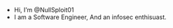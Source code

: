 - Hi, I’m @NullSploit01
- I am a Software Engineer, And an infosec enthisuast.

<!---
NullSploit01/NullSploit01 is a ✨ special ✨ repository because its `README.md` (this file) appears on your GitHub profile.
You can click the Preview link to take a look at your changes.
--->
